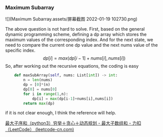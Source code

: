 ### Maximum Subarray

![](Maximum Subarray.assets/屏幕截图 2022-01-19 102730.png)

The above question is not hard to solve. First, based on the general dynamic programming scheme, defining a dp array which stores the maximum values of the corresponding index. And for the next state, we need to compare  the current one dp value and the next nums value of the specific index.
$$
dp[i] = max(dp[i-1]+nums[i],nums[i])
$$
 So, after working out the recursive equations, the coding is easy

```python
    def maxSubArray(self, nums: List[int]) -> int:
        n = len(nums)
        dp = [0]*(n)
        dp[0] = nums[0]
        for i in range(1,n):
            dp[i] = max(dp[i-1]+nums[i],nums[i])
        return max(dp)
```

if it is not clear enough, I think the reference will help.

[最大子序和（python3）穷举＋贪心＋动态规划 - 最大子数组和 - 力扣（LeetCode） (leetcode-cn.com)](https://leetcode-cn.com/problems/maximum-subarray/solution/zui-da-zi-xu-he-python3qiong-ju-tan-xin-u8dgc/)

